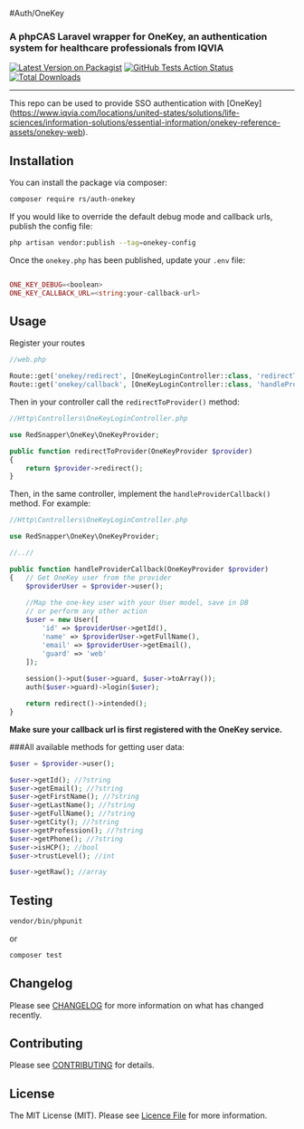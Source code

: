 #Auth/OneKey
### A phpCAS Laravel wrapper for OneKey, an authentication system for healthcare professionals from IQVIA


[![Latest Version on Packagist](https://img.shields.io/packagist/v/rs/auth-onekey.svg?style=flat-square)](https://packagist.org/packages/rs/auth-onekey)
[![GitHub Tests Action Status](https://github.com/redsnapper/auth-onekey/workflows/run-tests/badge.svg)](https://github.com/redsnapper/auth-onekey/actions)
[![Total Downloads](https://img.shields.io/packagist/dt/rs/auth-onekey.svg?style=flat-square)](https://packagist.org/packages/rs/auth-onekey)

---
This repo can be used to provide SSO authentication with [OneKey] (https://www.iqvia.com/locations/united-states/solutions/life-sciences/information-solutions/essential-information/onekey-reference-assets/onekey-web).

## Installation

You can install the package via composer:

```bash
composer require rs/auth-onekey
```


If you would like to override the default debug mode and callback urls, publish the config file:
```bash
php artisan vendor:publish --tag=onekey-config
```

Once the `onekey.php` has been published, update your `.env` file:
```php

ONE_KEY_DEBUG=<boolean>
ONE_KEY_CALLBACK_URL=<string:your-callback-url>
```

## Usage

Register your routes
```php
//web.php

Route::get('onekey/redirect', [OneKeyLoginController::class, 'redirectToProvider']);
Route::get('onekey/callback', [OneKeyLoginController::class, 'handleProviderCallback']);
```

Then in your controller call the `redirectToProvider()` method:

```php
//Http\Controllers\OneKeyLoginController.php

use RedSnapper\OneKey\OneKeyProvider;

public function redirectToProvider(OneKeyProvider $provider)
{
    return $provider->redirect();
}

```

Then, in the same controller, implement the `handleProviderCallback()` method. For example:

```php
//Http\Controllers\OneKeyLoginController.php

use RedSnapper\OneKey\OneKeyProvider;

//..//

public function handleProviderCallback(OneKeyProvider $provider)
{   // Get OneKey user from the provider
    $providerUser = $provider->user();
    
    //Map the one-key user with your User model, save in DB
    // or perform any other action
    $user = new User([
        'id' => $providerUser->getId(),
        'name' => $providerUser->getFullName(),
        'email' => $providerUser->getEmail(),
        'guard' => 'web'
    ]);
    
    session()->put($user->guard, $user->toArray());
    auth($user->guard)->login($user);

    return redirect()->intended();
}
```
**Make sure your callback url is first registered with the OneKey service.**

###All available methods for getting user data:

```php
$user = $provider->user();

$user->getId(); //?string 
$user->getEmail(); //?string 
$user->getFirstName(); //?string 
$user->getLastName(); //?string 
$user->getFullName(); //?string 
$user->getCity(); //?string 
$user->getProfession(); //?string 
$user->getPhone(); //?string
$user->isHCP(); //bool
$user->trustLevel(); //int

$user->getRaw(); //array
```

## Testing

```bash
vendor/bin/phpunit
```
or 
```bash
composer test
```

## Changelog

Please see [CHANGELOG](CHANGELOG.MD) for more information on what has changed recently.

## Contributing

Please see [CONTRIBUTING](.github/CONTRIBUTING.MD) for details.

## License

The MIT License (MIT). Please see [Licence File](LICENCE.MD) for more information.
